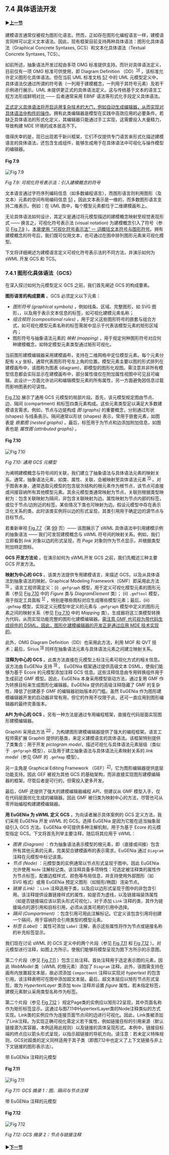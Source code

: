 ## 7.4 具体语法开发

#### ▶[上一节](3.md)

建模语言通常仅被视为图形化语言。然而，正如存在图形化编程语言一样，建模语言同样可以定义文本语法。因此，现有框架目前支持两种具体语法：图形化具体语法（Graphical Concrete Syntaxes, GCS）和文本化具体语法（Textual Concrete Syntaxes, TCS）。

如前所述，抽象语法开发过程由多项 OMG 标准提供支持。而针对具体语法定义，目前仅有一项 OMG 标准可供使用，即 Diagram Definition （DD）<sup>[14](0.md#14)</sup> ，该标准允许定义图形化具体语法。但在当前 UML 标准文档 [57](../bibliography.md#57) 中的 UML 元模型定义中，具体语法仅通过所谓的符号表（一列用于建模概念，一列用于其符号元素）及若干示例进行展示。UML 未提供更正式的具体语法定义。这与传统基于文本的语言工程方法形成鲜明对比 —— 后者通常采用 EBNF 语法等形式化手段定义具体语法。

<ins>正式定义具体语法将开启运用复杂技术的大门，例如自动生成编辑器，从而实现对具体语法中构件的操作</ins>。拥有此类编辑器是模型在实践中高效应用的必要条件。若缺乏具体语法的形式化定义，其编辑器只能通过手工实现，这需要投入大量精力，导致构建 MDE 环境的成本居高不下。

值得庆幸的是，现已出现若干新兴框架，它们不仅提供专门语言来形式化描述建模语言的具体语法，还包含生成组件，能够生成用于在具体语法中可视化与操作模型的编辑器。

#### Fig 7.9
![Fig 7.9](../img/fig7.9.png)

*Fig 7.9: 可视化符号表示法：引入建模概念的符号*

文本语言通过字符序列编码信息（如多数编程语言），而图形语言则利用图形（及文本）元素的空间布局编码信息 [51](../bibliography.md#51) 。因此文本表示是一维的，而多数图形语言支持二维表示。例如：在 UML 图中，每个模型元素都位于二维建模画布上。

无论具体语法如何设计，其定义是通过将元模型描述的建模概念映射至视觉表现形式 —— 换言之，可视化符号表示法 (visual notation) 为建模概念引入了符号（参见 [Fig 7.9](#fig-79) ）。<ins>本章使用 “可视化符号表示法” 一 词概括文本符号与图形符号</ins>。拥有建模概念的符号后，我们既可仅用文本，也可通过在图中排列图形元素来可视化模型。

下文将详细阐述为建模语言定义可视化符号表示法的不同方法，并演示如何为 sWML 开发 GCS 和 TCS。

### 7.4.1 图形化具体语法（GCS）
在深入探讨如何为元模型定义 GCS 之前，我们首先阐述 GCS 的构成要素。

**图形语言的构成要素** 。GCS 必须定义以下元素：

- *图形符号 (graphical symbols)* ，例如线条、区域、完整图形，如 SVG 图形，，以及用于表示文本信息的标签，如可视化建模元素名称；
- *组合规则 (compositional rules)* ，用于定义这些图形符号的嵌套与组合方式，如可视化模型元素名称的标签需居中显示于代表该模型元素的矩形区域内；
- 图形符号与抽象语法元素的 *映射 (mapping)* ，用于规定何种图形符号对应何种建模概念，如特定模型元素类型通过矩形可视化。

当前图形建模编辑器采用建模画布，支持在二维网格中定位模型元素。每个元素分配有 x,y 坐标，通常代表图形符号左上角的位置。模型元素主要以图的形式排列在建模画布中，该图称为图表 (diagram)，即模型的图形化视图。需注意并非所有模型信息都会实际显示在建模画布中，部分属性值仅在附加属性视图中可见且可编辑。此设计一方面允许访问和编辑模型元素的所有属性，另一方面避免因信息过载而影响图表的可读性。

[Fig 7.10](#fig-710) 展示了通用 GCS 元模型的局部片段。首先，该元模型规定图由节点、边、隔间 (compartment) 和标签四类元素构成。这些元素类型足以满足大多数建模语言需求。例如，节点与边是构成 *图 (graphs)* 的重要概念，分别通过形状 (shapes) 与线条表示。隔间通常以形状 (shapes) 表示，常用于嵌套元素，如图表是 *嵌套图 (nested graphs)* 。最后，标签用于为节点和边添加附加信息，如图表也是 *属性图 (attributed graphs)* 。

#### Fig 7.10
![Fig 7.10](../img/fig7.10.png)

*Fig 7.10: 通用 GCS 元模型*

为阐明建模概念与符号间的关联，我们建立了抽象语法与具体语法元素的映射关系。通常，抽象语法元素，如类、属性、关联，会被映射至具体语法元素 <sup>[15](-.md#15)</sup> 。对于图表本身，通常选取元模型的包含层次结构的根元素作为根节点，该节点可直接或间接容纳所有其他模型元素。其余元模型类通常映射为节点，关联则根据类型映射为：包含关联映射为隔间，非包含关联映射为边。属性映射为节点内部的标签，或位于节点/边附近的标签。某些情况下类也可映射为边。假设元模型中存在表示泛化关系的类。此时该类实例将以边的形式呈现，其类引用用于确定边的源节点与目标节点。

若重新审视 [Fig 7.7](3.md#fig-77)（第 [99](3.md#fig-77) 页）—— 该图展示了 sWML 具体语法中引用建模示例的抽象语法 —— 我们可发现建模概念与 sWML 符号间的映射关系。例如，我们立即看到 *link* 对象以边的形式呈现，而 *Page* 对象则作为节点显示，并根据类型附加特定图标。

**GCS 开发方法论** 。在演示如何为 sWML开发 GCS 之前，我们先概述三种主要 GCS 开发方法。

**映射为中心的 GCS** 。该类方法提供专用建模语言，来描述 GCS，以及从具体语法到抽象语法的映射。Graphical Modeling Framework（GMF）即采用此方法 <sup>[16](0.md#16)</sup> 。语言工程师需定义：(i) `.gmfgraph` 模型，用于定义可视化模型元素的图形元素（参见 [Fig 7.10](#fig-710) 中的 *Figure* 类与 *DiagramElement* 类）； (ii) `.gmftool` 模型，用于指定工具面板 <sup>[17](0.md#17)</sup> ，特别是哪些图标对应生成哪些模型元素；最后，(iii) `.gmfmap` 模型，实际定义元模型中定义的元素与 `.gmfgraph` 模型中定义的图形元素之间的映射关系（参见 [Fig 7.10](#fig-710) 中的 *Mapping* 类）。生成器将这三类模型转换为代码，从而实现功能完整的图形化建模编辑器。<ins>需注意 GMF 也可视为带代码生成组件的 DSML。因此，图形化建模编辑器的开发正是通过应用 MDE 技术实现的</ins>。

此外，OMG Diagram Definition（DD）也采用此方法，利用 MOF 和 QVT 技术；最后，Sirius <sup>[18](0.md#18)</sup> 同样在抽象语法元素与具体语法元素之间建立映射关系。

**注释为中心的 GCS** 。此类方法直接在元模型上标注元素可视化方式的相关信息。该方法由 EuGENia 支持 <sup>[19](0.md#19)</sup> 。 EuGENia 框架通过提供高级文本 DSML，使我们能够为基于 Ecore 的元模型添加注释 GCS 信息。这些注释信息由专用转换组件用于生成前述 GMF 模型。因此，EuGENia 本身采用模型驱动方法，通过复用 GMF 作为转换目标来生成图形化编辑器。EuGENia 提供的高级注释隐藏了 GMF 的复杂性，降低了创建基于 GMF 的编辑器初始版本的门槛。虽然 EuGENia 作为图形建模编辑器开发的启动器非常有用，但它的作用不仅限于此，还可一直应用到图形编辑器的最终完善版本。

**API 为中心的 GCS** 。另有一种方法是通过专用编程框架，直接在代码层面实现图形建模编辑器。

Graphiti 采用此方法 <sup>[20](0.md#20)</sup> ，为构建图形建模编辑器提供了强大的编程框架。语言工程师需扩展 Graphiti 提供的基类，来定义建模语言的具体语法。该框架特别提供了类集合：用于开发 *pictogram model*，描述可视化与具体语法元素层级（类似于 `.gmfgraph` 模型），以及用于建立抽象语法与具体语法元素映射关系的 *link model*（参见 GMF 的 `.gmfmap` 模型）。

另一主角是 Graphical Editing Framework （GEF）<sup>[21](0.md#21)</sup>，它为图形编辑器提供底层功能支持。因此 GEF 被视为其他 GCS 的基础架构，而非直接实现图形建模编辑器的框架。尽管后者是可行的，但需投入更多开发。

最后，GMF 还提供了强大的建模编辑器编程 API，但建议从 GMF 模型入手，仅在代码层面优化生成的编辑器。因此 GMF 被归类为映射中心的方法，尽管也可从零开始编程构建建模编辑器。

**用 EuGENia 为 sWML 定义 GCS** 。为向读者展示具体案例的 GCS 定义方法，我们采用 EuGENia 开发 sWML 的 GCS。选择 EuGENia 是因为它能在适当抽象层级引入 GCS 方法。EuGENia 中可提供多种注解机制，用于为基于 Ecore 的元模型指定 GCS。下文将首先列举主要注释，随后将其应用于 sWML：

- *图表 (Diagram)* ：作为抽象语法表示模型的根元素，即（直接或间接）包含所有其他元素的元素，完美契合建模画布的表示需求。EuGENia 通过 `Diagram` 注释在元模型中标记该类。
- *节点 (Node)* ：元模型类的实例通常以节点形式呈现于图中。因此 EuGENia 允许使用 `Node` 注解标记类。该注释具备多项特性：可选定被注释类的属性作为节点标签，配置边框样式、颜色等布局信息，并支持使用外部图形（如 SVG 格式）或用 EuGENia 预定义图形（如矩形/椭圆）渲染节点。
- *链接 (Link)* ：`Link` 注释适用于类，以及应以边形式呈现于图中的非包含引用。该注释提供设置链接样式的属性，如是否为虚线，以及链接端装饰属性（如是否链接端应该以箭头形式可视化）。对于添加 `Link` 注释的类，其作为链接端点的源引用和目标引用，必须从该类可用的引用中选择。
- *隔间 (Compartment)* ：包含引用可用此注解标记。它定义该包含引用将创建一个隔间，用于容纳符合引用类型的模型元素。
- *标签 (Label)* ：属性可添加 `Label` 注解，表示这些属性将作为节点或链接名称的补充标签显示。

我们现在讨论 sWML 的 GCS 定义中的两个片段（参见 [Fig 7.11](#fig-711) 和 [Fig 7.12](#fig-712) ）。对元模型进行注释，如图上方所示，使我们能够将模型呈现为图下方所示的示意图。

第二个片段（参见 [Fig 7.11](#fig-711) ）包含三处注释。首处注释用于选定表示图的元素，因此 *WebModel* 类（sWML 的根元素）添加了 `Diagram` 注释。此外，该图需支持在画布内放置超文本层，故必须添加 `Compartment` 注释以实现对 *hypertext* 的包含引用。该注释表明可在图中添加超文本层。最后，超文本层应以矩形节点形式呈现，故为 *HypertextLayer* 类添加 `Node` 注释并设置 *figure* 属性。若未指定标签，建模元素默认采用类型名称作为标签。

第二个片段（参见 [Fig 7.12](#fig-712) ）规定Page类的实例应以矩形22呈现，其中页面名称作为矩形标签显示。这通过与图7.11中HypertextLayer类的Node注释类似的方式实现。Link类的实例应作为连接页面节点间的边进行可视化。因此，Link类被添加了Link注释。为实现正确可视化需定义若干属性，例如链接目标的引用来源（默认链接源为其容器，本例适用此规则）以及链接的具体呈现形式。本例中，链接目标端的终点应以箭头形式呈现，以指示超链接的导航方向。请注意：若未定义特殊规则，GCS对超类的定义同样适用于其子类（即图7.12中也定义了上下文链接与非上下文链接的图形表示法）。

带 EuGENia 注释的元模型

#### Fig 7.11
![Fig 7.11](../img/fig7.11.png)

*Fig 7.11: GCS 摘录 1：图、隔间与节点注释*

带 EuGENia 注释的元模型

#### Fig 7.12
![Fig 7.12](../img/fig7.12.png)

*Fig 7.12: GCS 摘录 2：节点与链接注释*


#### ▶[下一节](5.md)
